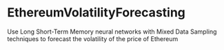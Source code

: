 # EthereumVolatilityForecasting
Use Long Short-Term Memory neural networks with Mixed Data Sampling techniques to forecast the volatility of the price of Ethereum
